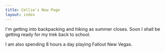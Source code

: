 ```yaml
---
title: Cellie's Now Page
layout: index
---
```


I'm getting into backpacking and hiking as summer closes. Soon I shall be getting ready for my trek back to school.

I am also spending 8 hours a day playing Fallout New Vegas.
